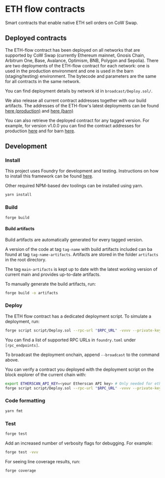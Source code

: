 # ETH flow contracts

Smart contracts that enable native ETH sell orders on CoW Swap.

## Deployed contracts

The ETH-flow contract has been deployed on all networks that are supported by CoW Swap (currently Ethereum mainnet, Gnosis Chain, Arbitrum One, Base, Avalance, Optimism, BNB, Polygon and Sepolia).
There are two deployments of the ETH-flow contract for each network: one is used in the production environment and one is used in the barn (staging/testing) environment.
The bytecode and parameters are the same for all contracts in the same network.

You can find deployment details by network id in `broadcast/Deploy.sol/`.

We also release all current contract addresses together with our build artifacts.
The addresses of the ETH-flow's latest deployments can be found [here (production)](https://github.com/cowprotocol/ethflowcontract/blob/main-artifacts/networks.prod.json) and [here (barn)](https://github.com/cowprotocol/ethflowcontract/blob/main-artifacts/networks.barn.json)

You can also retrieve the deployed contract for any tagged version.
For example, for version v1.0.0 you can find the contract addresses for production [here](https://github.com/cowprotocol/ethflowcontract/blob/v1.0.0-artifacts/networks.prod.json) and for barn [here](https://github.com/cowprotocol/ethflowcontract/blob/v1.0.0-artifacts/networks.barn.json).

## Development

### Install

This project uses Foundry for development and testing.
Instructions on how to install this framework can be found [here](https://book.getfoundry.sh/getting-started/installation.html).

Other required NPM-based dev toolings can be installed using yarn.

```sh
yarn install
```

### Build

```sh
forge build
```

#### Build artifacts

Build artifacts are automatically generated for every tagged version.

A version of the code at tag `tag-name` with build artifacts included can ba found at tag `tag-name-artifacts`.
Artifacts are stored in the folder `artifacts` in the root directory.

The tag `main-artifacts` is kept up to date with the latest working version of current main and provides up-to-date artifacts.

To manually generate the build artifacts, run:

```sh
forge build -o artifacts
```

### Deploy

The ETH flow contract has a dedicated deployment script. To simulate a deployment, run:

```sh
forge script script/Deploy.sol --rpc-url "$RPC_URL" -vvvv --private-key "$PK"
```

You can find a list of supported RPC URLs in `foundry.toml` under `[rpc_endpoints]`.

To broadcast the deployment onchain, append `--broadcast` to the command above.

You can verify a contract you deployed with the deployment script on the block explorer of the current chain with:

```sh
export ETHERSCAN_API_KEY=<your Etherscan API key> # Only needed for etherscan-based explorers
forge script script/Deploy.sol --rpc-url "$RPC_URL" -vvvv --private-key "$PK" --verify
```

### Code formatting

```sh
yarn fmt
```

### Test

```sh
forge test
```
Add an increased number of verbosity flags for debugging. For example:
```sh
forge test -vvv
```

For seeing line coverage results, run:
```
forge coverage
```
